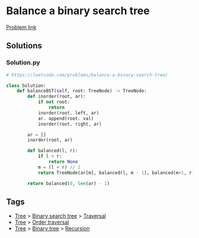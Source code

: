 # Balance a binary search tree

[Problem link](https://leetcode.com/problems/balance-a-binary-search-tree/)

## Solutions


### Solution.py
```py
# https://leetcode.com/problems/balance-a-binary-search-tree/

class Solution:
    def balanceBST(self, root: TreeNode) -> TreeNode:
        def inorder(root, ar):
            if not root:
                return
            inorder(root. left, ar)
            ar. append(root. val)
            inorder(root. right, ar)

        ar = []
        inorder(root, ar)

        def balanced(l, r):
            if l > r:
                return None
            m = (l + r) // 2
            return TreeNode(ar[m], balanced(l, m - 1), balanced(m+1, r))

        return balanced(0, len(ar) - 1)
```
## Tags

* [Tree](/README.md#Tree) > [Binary search tree](/README.md#Tree-Binary_search_tree) > [Traversal](/README.md#Tree-Binary_search_tree-Traversal)
* [Tree](/README.md#Tree) > [Order traversal](/README.md#Tree-Order_traversal)
* [Tree](/README.md#Tree) > [Binary tree](/README.md#Tree-Binary_tree) > [Recursion](/README.md#Tree-Binary_tree-Recursion)
